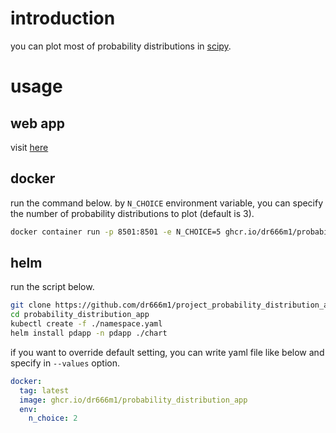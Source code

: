 # introduction
you can plot most of probability distributions in [scipy](https://docs.scipy.org/doc/scipy/reference/stats.html).

# usage
## web app
visit [here](http://140.238.45.16/)

## docker
run the command below.
by `N_CHOICE` environment variable, you can specify the number of probability distributions to plot (default is 3).

```sh
docker container run -p 8501:8501 -e N_CHOICE=5 ghcr.io/dr666m1/probability_distribution_app
```

## helm
run the script below.

```sh
git clone https://github.com/dr666m1/project_probability_distribution_app.git probability_distribution_app
cd probability_distribution_app
kubectl create -f ./namespace.yaml
helm install pdapp -n pdapp ./chart
```

if you want to override default setting,
you can write yaml file like below and specify in `--values` option.

```yaml
docker:
  tag: latest
  image: ghcr.io/dr666m1/probability_distribution_app
  env:
    n_choice: 2
```
